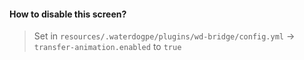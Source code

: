 #### How to disable this screen?
> Set in `resources/.waterdogpe/plugins/wd-bridge/config.yml` -> `transfer-animation.enabled` to `true`
